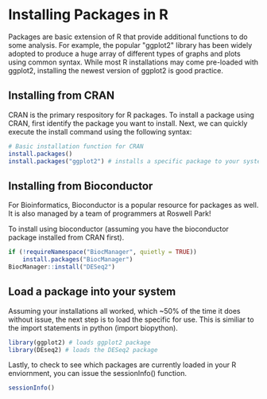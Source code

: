 # Installing Packages in R
Packages are basic extension of R that provide additional functions to do some analysis. For example, the popular "ggplot2" library
has been widely adopted to produce a huge array of different types of graphs and plots using common syntax. While most R installations
may come pre-loaded with ggplot2, installing the newest version of ggplot2 is good practice.

## Installing from CRAN
CRAN is the primary respository for R packages. To install a package using CRAN, first identify the package you want to install.
Next, we can quickly execute the install command using the following syntax:

```R
# Basic installation function for CRAN
install.packages()
install.packages("ggplot2") # installs a specific package to your system
```

## Installing from Bioconductor
For Bioinformatics, Bioconductor is a popular resource for packages as well. It is also managed by a team of programmers at Roswell Park!

To install using bioconductor (assuming you have the bioconductor package installed from CRAN first).
``` R
if (!requireNamespace("BiocManager", quietly = TRUE))
    install.packages("BiocManager")
BiocManager::install("DESeq2")
``` 

## Load a package into your system
Assuming your installations all worked, which ~50% of the time it does without issue, the next step is to load the specific for use.
This is similiar to the import statements in python (import biopython).

``` R
library(ggplot2) # loads ggplot2 package
library(DEseq2) # loads the DESeq2 package
```

Lastly, to check to see which packages are currently loaded in your R enviornment, you can issue the sessionInfo() function.

``` R
sessionInfo()
```






